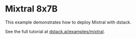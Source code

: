 # Mixtral 8x7B

This example demonstrates how to deploy Mixtral with dstack.

See the full tutorial at [dstack.ai/examples/mixtral](https://dstack.ai/examples/mixtral).